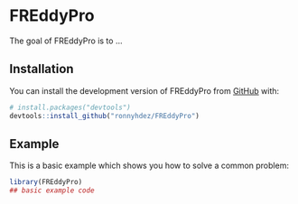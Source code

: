 
<!-- README.md is generated from README.Rmd. Please edit that file -->

# FREddyPro

<!-- badges: start -->
<!-- badges: end -->

The goal of FREddyPro is to …

## Installation

You can install the development version of FREddyPro from
[GitHub](https://github.com/) with:

``` r
# install.packages("devtools")
devtools::install_github("ronnyhdez/FREddyPro")
```

## Example

This is a basic example which shows you how to solve a common problem:

``` r
library(FREddyPro)
## basic example code
```

